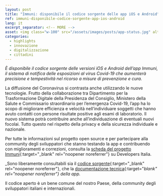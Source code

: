 ```yaml
---
layout: post
title: "Immuni: disponibile il codice sorgente delle app iOS e Android"
ref: immuni-disponibile-codice-sorgente-app-ios-android
lang: it
excerpt_separator: <!-- MORE -->
asset: <img class="w-100" src="/assets/images/posts/app-status.jpg" alt="Immuni disponibile il codice sorgente"/>
categories:
  - highlights
  - innovazione
  - digitalizzazione
  - cittadini
---
```


_È disponibile il codice sorgente delle versioni iOS e Android dell’app Immuni, il sistema di notifica delle esposizioni al virus Covid-19 che aumenterà precisione e tempestività nel ricorso a misure di prevenzione e cura._

<!-- MORE -->

La diffusione del Coronavirus si contrasta anche utilizzando le nuove tecnologie. Frutto della collaborazione tra Dipartimento per la Trasformazione Digitale della Presidenza del Consiglio, Ministero della Salute e Commissario straordinario per l’emergenza Covid-19, l’app ha lo scopo di migliorare efficienza e velocità nell’individuare soggetti che hanno avuto contatti con persone risultate positive agli esami di laboratorio. Il nuovo sistema potrà contribuire anche all’individuazione di eventuali nuovi focolai. Tutto questo nel rispetto della privacy e della sicurezza individuale e nazionale.


Per tutte le informazioni sul progetto open source e per partecipare alla community degli sviluppatori che stanno testando la app e contribuendo con miglioramenti e correzioni, consulta la [scheda del progetto Immuni](https://developers.italia.it/it/software/pcm-immuni-app-immuni){:target="_blank" rel="noopener noreferrer"} su Developers Italia.


_Sono liberamente consultabili sia il [codice sorgente](https://github.com/immuni-app/immuni){:target="_blank" rel="noopener noreferrer"}, che la [documentazione tecnica](https://github.com/immuni-app/immuni-documentation){:target="_blank" rel="noopener noreferrer"} della app._


Il codice aperto è un bene comune del nostro Paese, della community degli sviluppatori italiani e internazionali.

